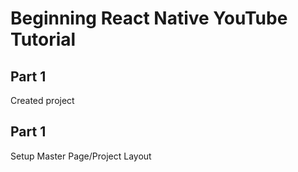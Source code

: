 Beginning React Native YouTube Tutorial
======

## Part 1
Created project

## Part 1
Setup Master Page/Project Layout